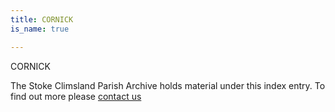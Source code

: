 ```yaml
---
title: CORNICK
is_name: true

---
```


CORNICK


The Stoke Climsland Parish Archive holds material under this index entry. To find out more please [contact us](/contact/)
